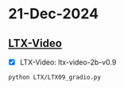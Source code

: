 # 21-Dec-2024

## [LTX-Video](https://github.com/Lightricks/LTX-Video)

- [x] LTX-Video: ltx-video-2b-v0.9

```
python LTX/LTX09_gradio.py
```
